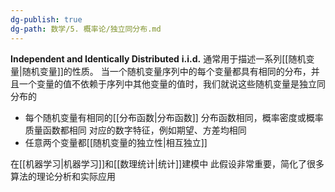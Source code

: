 ```yaml
---
dg-publish: true
dg-path: 数学/5. 概率论/独立同分布.md
---
```

**Independent and Identically Distributed**  **i.i.d.**
通常用于描述一系列[[随机变量\|随机变量]]的性质。
当一个随机变量序列中的每个变量都具有相同的分布，并且一个变量的值不依赖于序列中其他变量的值时，我们就说这些随机变量是独立同分布的

- 每个随机变量有相同的[[分布函数\|分布函数]]
	分布函数相同，概率密度或概率质量函数都相同
	对应的数字特征，例如期望、方差均相同
- 任意两个变量都[[随机变量的独立性\|相互独立]]

在[[机器学习\|机器学习]]和[[数理统计\|统计]]建模中
此假设非常重要，简化了很多算法的理论分析和实际应用






